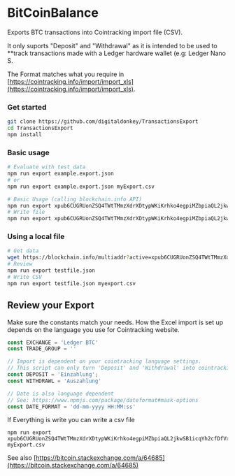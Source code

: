 # BitCoinBalance
Exports BTC transactions into Cointracking import file (CSV).

It only suports "Deposit" and "Withdrawal" as it is intended to be used to **track transactions made with a Ledger hardware wallet (e.g: Ledger Nano S.

The Format matches what you require in [https://cointracking.info/import/import_xls](https://cointracking.info/import/import_xls).

### Get started

```bash
git clone https://github.com/digitaldonkey/TransactionsExport
cd TransactionsExport
npm install 

```

### Basic usage
```bash
# Evaluate with test data
npm run export example.export.json 
# or 
npm run export example.export.json myExport.csv

# Basic Usage (calling blockchain.info API) 
npm run export xpub6CUGRUonZSQ4TWtTMmzXdrXDtypWKiKrhko4egpiMZbpiaQL2jkwSB1icqYh2cfDfVxdx4df189oLKnC5fSwqPfgyP3hooxujYzAu3fDVmz
# Write file 
npm run export xpub6CUGRUonZSQ4TWtTMmzXdrXDtypWKiKrhko4egpiMZbpiaQL2jkwSB1icqYh2cfDfVxdx4df189oLKnC5fSwqPfgyP3hooxujYzAu3fDVmz myexport.csv
```

### Using a local file

```bash
# Get data
wget https://blockchain.info/multiaddr?active=xpub6CUGRUonZSQ4TWtTMmzXdrXDtypWKiKrhko4egpiMZbpiaQL2jkwSB1icqYh2cfDfVxdx4df189oLKnC5fSwqPfgyP3hooxujYzAu3fDVmz -O testfile.json
# Review 
npm run export testfile.json
# Write CSV 
npm run export testfile.json myexport.csv
```



## Review your Export

Make sure the constants match your needs. 
How the Excel import is set up depends on the language you use for Cointracking website. 

```js
const EXCHANGE = 'Ledger BTC'
const TRADE_GROUP = ''

// Import is dependent on your cointracking language settings.
// This script can only turn 'Deposit' and 'Withdrawal' into cointracking imports.
const DEPOSIT = 'Einzahlung';
const WITHDRAWL = 'Auszahlung'

// Date is also language dependent
// See: https://www.npmjs.com/package/dateformat#mask-options
const DATE_FORMAT = 'dd-mm-yyyy HH:MM:ss'
```

If Everything is write you can write a csv file 

```
npm run export xpub6CUGRUonZSQ4TWtTMmzXdrXDtypWKiKrhko4egpiMZbpiaQL2jkwSB1icqYh2cfDfVxdx4df189oLKnC5fSwqPfgyP3hooxujYzAu3fDVmz myExport.csv
```

See also [https://bitcoin.stackexchange.com/a/64685](https://bitcoin.stackexchange.com/a/64685)
